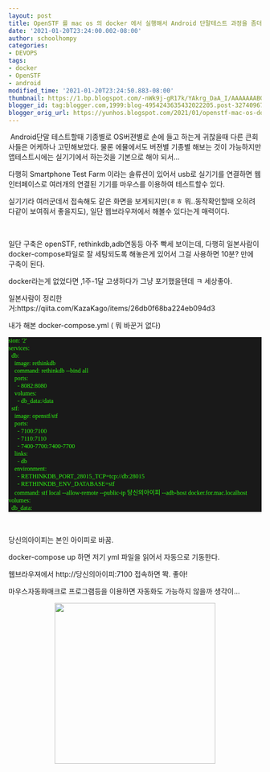 ```yaml
---
layout: post
title: OpenSTF 를 mac os 의 docker 에서 실행해서 Android 단말테스트 과정을 좀더 쉽게 하자
date: '2021-01-20T23:24:00.002-08:00'
author: schoolhompy
categories:
- DEVOPS
tags:
- docker
- OpenSTF
- android
modified_time: '2021-01-20T23:24:50.883-08:00'
thumbnail: https://1.bp.blogspot.com/-nWk9j-gR17k/YAkrg_DaA_I/AAAAAAABGWI/sN5g2-gFKdYWp8lIqoXeNioC121eLMlfgCLcBGAsYHQ/s72-c/Screen%2BShot%2B2021-01-21%2Bat%2B16.18.32.png
blogger_id: tag:blogger.com,1999:blog-4954243635432022205.post-3274096793603777968
blogger_orig_url: https://yunhos.blogspot.com/2021/01/openstf-mac-os-docker-android.html
---
```


<p>&nbsp;Android단말 테스트할때 기종별로 OS버젼별로 손에 들고 하는게 귀찮을때 다른 큰회사들은 어케하나 고민해보았다. 물론 에뮬에서도 버젼별 기종별 해보는 것이 가능하지만 앱테스트시에는 실기기에서 하는것을 기본으로 해야 되서...</p><p>다행히 Smartphone Test Farm 이라는 솔류션이 있어서 usb로 실기기를 연결하면 웹인터페이스로 여러개의 연결된 기기를 마우스를 이용하여 테스트할수 있다.</p><p>실기기라 여러군데서 접속해도 같은 화면을 보게되지만(ㅎㅎ 뭐..동작확인할때 오히려 다같이 보여줘서 좋을지도), 일단 웹브라우져에서 해볼수 있다는게 매력이다.</p><p><br /></p><p>일단 구축은 openSTF, rethinkdb,adb연동등 아주 빡세 보이는데, 다행히 일본사람이 docker-compose파일로 잘 세팅되도록 해놓은게 있어서 그걸 사용하면 10분? 만에 구축이 된다.</p><p>docker라는게 없었다면 ,1주-1달 고생하다가 그냥 포기했을텐데 ㅋ 세상좋아.</p><p>일본사람이 정리한거:https://qiita.com/KazaKago/items/26db0f68ba224eb094d3</p><p>내가 해본 docker-compose.yml ( 뭐 바꾼거 없다)</p><p class="p1" style="background-color: rgba(0, 0, 0, 0.9); color: #2fff12; font-family: D2Coding; font-size: 12px; font-stretch: normal; font-variant-east-asian: normal; font-variant-numeric: normal; line-height: normal; margin: 0px;"><span class="s1" style="font-variant-ligatures: no-common-ligatures;">sion: '2'</span></p><p class="p1" style="background-color: rgba(0, 0, 0, 0.9); color: #2fff12; font-family: D2Coding; font-size: 12px; font-stretch: normal; font-variant-east-asian: normal; font-variant-numeric: normal; line-height: normal; margin: 0px;"><span class="s1" style="font-variant-ligatures: no-common-ligatures;">services:</span></p><p class="p1" style="background-color: rgba(0, 0, 0, 0.9); color: #2fff12; font-family: D2Coding; font-size: 12px; font-stretch: normal; font-variant-east-asian: normal; font-variant-numeric: normal; line-height: normal; margin: 0px;"><span class="s1" style="font-variant-ligatures: no-common-ligatures;"><span class="Apple-converted-space">&nbsp; </span>db:</span></p><p class="p1" style="background-color: rgba(0, 0, 0, 0.9); color: #2fff12; font-family: D2Coding; font-size: 12px; font-stretch: normal; font-variant-east-asian: normal; font-variant-numeric: normal; line-height: normal; margin: 0px;"><span class="s1" style="font-variant-ligatures: no-common-ligatures;"><span class="Apple-converted-space">&nbsp; &nbsp; </span>image: rethinkdb</span></p><p class="p1" style="background-color: rgba(0, 0, 0, 0.9); color: #2fff12; font-family: D2Coding; font-size: 12px; font-stretch: normal; font-variant-east-asian: normal; font-variant-numeric: normal; line-height: normal; margin: 0px;"><span class="s1" style="font-variant-ligatures: no-common-ligatures;"><span class="Apple-converted-space">&nbsp; &nbsp; </span>command: rethinkdb --bind all</span></p><p class="p1" style="background-color: rgba(0, 0, 0, 0.9); color: #2fff12; font-family: D2Coding; font-size: 12px; font-stretch: normal; font-variant-east-asian: normal; font-variant-numeric: normal; line-height: normal; margin: 0px;"><span class="s1" style="font-variant-ligatures: no-common-ligatures;"><span class="Apple-converted-space">&nbsp; &nbsp; </span>ports:</span></p><p class="p1" style="background-color: rgba(0, 0, 0, 0.9); color: #2fff12; font-family: D2Coding; font-size: 12px; font-stretch: normal; font-variant-east-asian: normal; font-variant-numeric: normal; line-height: normal; margin: 0px;"><span class="s1" style="font-variant-ligatures: no-common-ligatures;"><span class="Apple-converted-space">&nbsp; &nbsp; &nbsp; </span>- 8082:8080</span></p><p class="p1" style="background-color: rgba(0, 0, 0, 0.9); color: #2fff12; font-family: D2Coding; font-size: 12px; font-stretch: normal; font-variant-east-asian: normal; font-variant-numeric: normal; line-height: normal; margin: 0px;"><span class="s1" style="font-variant-ligatures: no-common-ligatures;"><span class="Apple-converted-space">&nbsp; &nbsp; </span>volumes:</span></p><p class="p1" style="background-color: rgba(0, 0, 0, 0.9); color: #2fff12; font-family: D2Coding; font-size: 12px; font-stretch: normal; font-variant-east-asian: normal; font-variant-numeric: normal; line-height: normal; margin: 0px;"><span class="s1" style="font-variant-ligatures: no-common-ligatures;"><span class="Apple-converted-space">&nbsp; &nbsp; &nbsp; </span>- db_data:/data</span></p><p class="p1" style="background-color: rgba(0, 0, 0, 0.9); color: #2fff12; font-family: D2Coding; font-size: 12px; font-stretch: normal; font-variant-east-asian: normal; font-variant-numeric: normal; line-height: normal; margin: 0px;"><span class="s1" style="font-variant-ligatures: no-common-ligatures;"><span class="Apple-converted-space">&nbsp; </span>stf:</span></p><p class="p1" style="background-color: rgba(0, 0, 0, 0.9); color: #2fff12; font-family: D2Coding; font-size: 12px; font-stretch: normal; font-variant-east-asian: normal; font-variant-numeric: normal; line-height: normal; margin: 0px;"><span class="s1" style="font-variant-ligatures: no-common-ligatures;"><span class="Apple-converted-space">&nbsp; &nbsp; </span>image: openstf/stf</span></p><p class="p1" style="background-color: rgba(0, 0, 0, 0.9); color: #2fff12; font-family: D2Coding; font-size: 12px; font-stretch: normal; font-variant-east-asian: normal; font-variant-numeric: normal; line-height: normal; margin: 0px;"><span class="s1" style="font-variant-ligatures: no-common-ligatures;"><span class="Apple-converted-space">&nbsp; &nbsp; </span>ports:</span></p><p class="p1" style="background-color: rgba(0, 0, 0, 0.9); color: #2fff12; font-family: D2Coding; font-size: 12px; font-stretch: normal; font-variant-east-asian: normal; font-variant-numeric: normal; line-height: normal; margin: 0px;"><span class="s1" style="font-variant-ligatures: no-common-ligatures;"><span class="Apple-converted-space">&nbsp; &nbsp; &nbsp; </span>- 7100:7100</span></p><p class="p1" style="background-color: rgba(0, 0, 0, 0.9); color: #2fff12; font-family: D2Coding; font-size: 12px; font-stretch: normal; font-variant-east-asian: normal; font-variant-numeric: normal; line-height: normal; margin: 0px;"><span class="s1" style="font-variant-ligatures: no-common-ligatures;"><span class="Apple-converted-space">&nbsp; &nbsp; &nbsp; </span>- 7110:7110</span></p><p class="p1" style="background-color: rgba(0, 0, 0, 0.9); color: #2fff12; font-family: D2Coding; font-size: 12px; font-stretch: normal; font-variant-east-asian: normal; font-variant-numeric: normal; line-height: normal; margin: 0px;"><span class="s1" style="font-variant-ligatures: no-common-ligatures;"><span class="Apple-converted-space">&nbsp; &nbsp; &nbsp; </span>- 7400-7700:7400-7700</span></p><p class="p1" style="background-color: rgba(0, 0, 0, 0.9); color: #2fff12; font-family: D2Coding; font-size: 12px; font-stretch: normal; font-variant-east-asian: normal; font-variant-numeric: normal; line-height: normal; margin: 0px;"><span class="s1" style="font-variant-ligatures: no-common-ligatures;"><span class="Apple-converted-space">&nbsp; &nbsp; </span>links:</span></p><p class="p1" style="background-color: rgba(0, 0, 0, 0.9); color: #2fff12; font-family: D2Coding; font-size: 12px; font-stretch: normal; font-variant-east-asian: normal; font-variant-numeric: normal; line-height: normal; margin: 0px;"><span class="s1" style="font-variant-ligatures: no-common-ligatures;"><span class="Apple-converted-space">&nbsp; &nbsp; &nbsp; </span>- db</span></p><p class="p1" style="background-color: rgba(0, 0, 0, 0.9); color: #2fff12; font-family: D2Coding; font-size: 12px; font-stretch: normal; font-variant-east-asian: normal; font-variant-numeric: normal; line-height: normal; margin: 0px;"><span class="s1" style="font-variant-ligatures: no-common-ligatures;"><span class="Apple-converted-space">&nbsp; &nbsp; </span>environment:</span></p><p class="p1" style="background-color: rgba(0, 0, 0, 0.9); color: #2fff12; font-family: D2Coding; font-size: 12px; font-stretch: normal; font-variant-east-asian: normal; font-variant-numeric: normal; line-height: normal; margin: 0px;"><span class="s1" style="font-variant-ligatures: no-common-ligatures;"><span class="Apple-converted-space">&nbsp; &nbsp; &nbsp; </span>- RETHINKDB_PORT_28015_TCP=tcp://db:28015</span></p><p class="p1" style="background-color: rgba(0, 0, 0, 0.9); color: #2fff12; font-family: D2Coding; font-size: 12px; font-stretch: normal; font-variant-east-asian: normal; font-variant-numeric: normal; line-height: normal; margin: 0px;"><span class="s1" style="font-variant-ligatures: no-common-ligatures;"><span class="Apple-converted-space">&nbsp; &nbsp; &nbsp; </span>- RETHINKDB_ENV_DATABASE=stf</span></p><p class="p1" style="background-color: rgba(0, 0, 0, 0.9); color: #2fff12; font-family: D2Coding; font-size: 12px; font-stretch: normal; font-variant-east-asian: normal; font-variant-numeric: normal; line-height: normal; margin: 0px;"><span class="s1" style="font-variant-ligatures: no-common-ligatures;"><span class="Apple-converted-space">&nbsp; &nbsp; </span>command: stf local --allow-remote --public-ip 당신의아이피 --adb-host docker.for.mac.localhost</span></p><p class="p1" style="background-color: rgba(0, 0, 0, 0.9); color: #2fff12; font-family: D2Coding; font-size: 12px; font-stretch: normal; font-variant-east-asian: normal; font-variant-numeric: normal; line-height: normal; margin: 0px;"><span class="s1" style="font-variant-ligatures: no-common-ligatures;">volumes:</span></p><p class="p1" style="background-color: rgba(0, 0, 0, 0.9); color: #2fff12; font-family: D2Coding; font-size: 12px; font-stretch: normal; font-variant-east-asian: normal; font-variant-numeric: normal; line-height: normal; margin: 0px;"><span class="s1" style="font-variant-ligatures: no-common-ligatures;"><span class="Apple-converted-space">&nbsp; </span>db_data:</span></p><p><br /></p><p>당신의아이피는 본인 아이피로 바꿈.</p><p>docker-compose up 하면 저기 yml 파일을 읽어서 자동으로 기동한다.</p><p>웹브라우져에서 http://당신의아이피:7100 접속하면 똭. 좋아!&nbsp;</p><p>마우스자동화매크로 프로그램등을 이용하면 자동화도 가능하지 않을까 생각이...</p><div class="separator" style="clear: both; text-align: center;"><a href="https://1.bp.blogspot.com/-nWk9j-gR17k/YAkrg_DaA_I/AAAAAAABGWI/sN5g2-gFKdYWp8lIqoXeNioC121eLMlfgCLcBGAsYHQ/s1522/Screen%2BShot%2B2021-01-21%2Bat%2B16.18.32.png" imageanchor="1" style="margin-left: 1em; margin-right: 1em;"><img border="0" data-original-height="961" data-original-width="1522" src="https://1.bp.blogspot.com/-nWk9j-gR17k/YAkrg_DaA_I/AAAAAAABGWI/sN5g2-gFKdYWp8lIqoXeNioC121eLMlfgCLcBGAsYHQ/s320/Screen%2BShot%2B2021-01-21%2Bat%2B16.18.32.png" width="320" /></a></div><br /><p><br /></p>